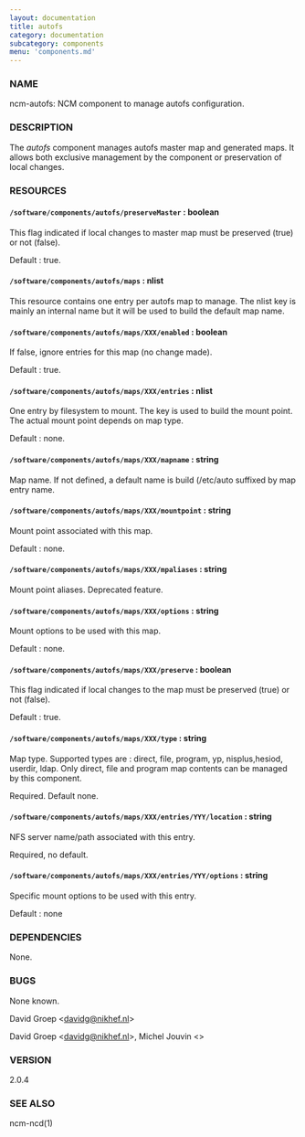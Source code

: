 ```yaml
---
layout: documentation
title: autofs
category: documentation
subcategory: components
menu: 'components.md'
---
```

### NAME

ncm-autofs: NCM component to manage autofs configuration. 

### DESCRIPTION

The _autofs_ component manages autofs master map and generated maps. It allows
both exclusive management by the component or preservation of local changes.

### RESOURCES

#### `/software/components/autofs/preserveMaster` : boolean

This flag indicated if local changes to master map must be preserved (true) or
not (false).

Default : true.

#### `/software/components/autofs/maps` : nlist

This resource contains one entry per autofs map to manage. The nlist key is
mainly an internal name but it will be used to build the default map name.

#### `/software/components/autofs/maps/XXX/enabled` : boolean

If false, ignore entries for this map (no change made).

Default : true.

#### `/software/components/autofs/maps/XXX/entries` : nlist

One entry by filesystem to mount. The key is used to build the mount point. The actual
mount point depends on map type.

Default : none.

#### `/software/components/autofs/maps/XXX/mapname` : string

Map name. If not defined, a default name is build (/etc/auto suffixed
by map entry name.

#### `/software/components/autofs/maps/XXX/mountpoint` : string

Mount point associated with this map.

Default : none.

#### `/software/components/autofs/maps/XXX/mpaliases` : string

Mount point aliases. Deprecated feature.

#### `/software/components/autofs/maps/XXX/options` : string

Mount options to be used with this map.

Default : none.

#### `/software/components/autofs/maps/XXX/preserve` : boolean

This flag indicated if local changes to the map must be preserved (true) or
not (false).

Default : true.

#### `/software/components/autofs/maps/XXX/type` : string

Map type. Supported types are : direct, file, program, yp, nisplus,hesiod, userdir, ldap.
Only direct, file and program map contents can be managed by this component.

Required. Default none.

#### `/software/components/autofs/maps/XXX/entries/YYY/location` : string

NFS server name/path associated with this entry.

Required, no default.

#### `/software/components/autofs/maps/XXX/entries/YYY/options` : string

Specific mount options to be used with this entry.

Default : none

### DEPENDENCIES

None.

### BUGS

None known.

David Groep &lt;davidg@nikhef.nl&gt;

David Groep &lt;davidg@nikhef.nl&gt;, Michel Jouvin &lt;&gt;

### VERSION

2.0.4

### SEE ALSO

ncm-ncd(1)



